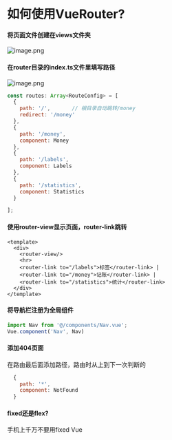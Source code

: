 # 如何使用VueRouter?

#### 将页面文件创建在views文件夹
![image.png](https://cdn.nlark.com/yuque/0/2020/png/1753813/1600143478417-e5f0c644-0072-417d-915f-cf078e9f4720.png#align=left&display=inline&height=137&margin=%5Bobject%20Object%5D&name=image.png&originHeight=183&originWidth=257&size=6386&status=done&style=none&width=193)
#### 在router目录的index.ts文件里填写路径
![image.png](https://cdn.nlark.com/yuque/0/2020/png/1753813/1600143543937-5fd5134e-f30e-418d-8423-69df3d87af57.png#align=left&display=inline&height=51&margin=%5Bobject%20Object%5D&name=image.png&originHeight=78&originWidth=287&size=2596&status=done&style=none&width=186)
```javascript
const routes: Array<RouteConfig> = [
  {
    path: '/',       // 根目录自动跳转/money
    redirect: '/money'
  },
  {
    path: '/money',
    component: Money
  },
  {
    path: '/labels',
    component: Labels
  },
  {
    path: '/statistics',
    component: Statistics
  }

];
```
#### 使用router-view显示页面，router-link跳转
```vue
<template>
  <div>
    <router-view/>
    <hr>
    <router-link to="/labels">标签</router-link> |
    <router-link to="/money">记账</router-link> |
    <router-link to="/statistics">统计</router-link>
  </div>
</template>
```
#### 将导航栏注册为全局组件
```javascript
import Nav from '@/components/Nav.vue';
Vue.component('Nav', Nav)
```
#### 添加404页面
在路由最后面添加路径，路由时从上到下一次判断的
```javascript
  {
    path: '*',
    component: NotFound
  }
```
#### fixed还是flex?
手机上千万不要用fixed
Vue<style>标签里**scoped**代表样式只在当前页面有效
#### 
